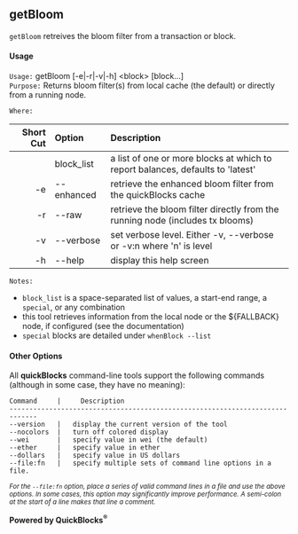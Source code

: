 ## getBloom

`getBloom` retreives the bloom filter from a transaction or block.

#### Usage

`Usage:`    getBloom [-e|-r|-v|-h] &lt;block&gt; [block...]  
`Purpose:`  Returns bloom filter(s) from local cache (the default) or directly from a running node.
             
`Where:`  

| Short Cut | Option | Description |
| -------: | :------- | :------- |
|  | block_list | a list of one or more blocks at which to report balances, defaults to 'latest' |
| -e | --enhanced | retrieve the enhanced bloom filter from the quickBlocks cache |
| -r | --raw | retrieve the bloom filter directly from the running node (includes tx blooms) |
| -v | --verbose | set verbose level. Either -v, --verbose or -v:n where 'n' is level |
| -h | --help | display this help screen |

`Notes:`

- `block_list` is a space-separated list of values, a start-end range, a `special`, or any combination
- this tool retrieves information from the local node or the ${FALLBACK} node, if configured (see the documentation)
- `special` blocks are detailed under `whenBlock --list`

#### Other Options

All **quickBlocks** command-line tools support the following commands (although in some case, they have no meaning):

    Command     |     Description
    -----------------------------------------------------------------------------
    --version   |   display the current version of the tool
    --nocolors  |   turn off colored display
    --wei       |   specify value in wei (the default)
    --ether     |   specify value in ether
    --dollars   |   specify value in US dollars
    --file:fn   |   specify multiple sets of command line options in a file.

<small>*For the `--file:fn` option, place a series of valid command lines in a file and use the above options. In some cases, this option may significantly improve performance. A semi-colon at the start of a line makes that line a comment.*</small>

**Powered by QuickBlocks<sup>&reg;</sup>**


